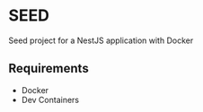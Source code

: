 # SEED
Seed project for a NestJS application with Docker

## Requirements
-   Docker
-   Dev Containers